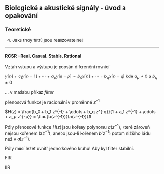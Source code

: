 ## Biologické a akustické signály - úvod a opakování

### Teoretické

4. Jaké třídy filtrů jsou realizovatelné?

----

#### RCSR - Real, Casual, Stable, Rational

Vztah vstupu a výstupu je popsán diferenční rovnicí

$y[n] + a_1 y[n-1] + \cdots + a_p y[n-p] = b_0 x [n] + \cdots + b_q x [n-q]$ kde $a_p \neq 0$ a $b_q \neq 0$ 

... v matlabu příkaz *filter* 

přenosová funkce je racionální v proměnné $z^{-1}$

$H(z) = \frac{b_0 + b_1 z^{-1} + \cdots + b_q z^{-q}}{1 + a_1 z^{-1} + \cdots + a_p z^{-p}} = \frac{b(z^{-1})}{a(z^{-1})}$

Póly přenosové funkce $H(z)$ jsou kořeny polynomu $a(z^{-1})$, které zároveň nejsou kořenem $b(z^{-1})$, anebo jsou-li kořenem $b(z^{-1})$ potom nižšího řádu než v $a(z^{-1})$.

Póly musí ležet uvnitř jednotkového kruhu! Aby byl filter stabilní.

FIR

IIR

